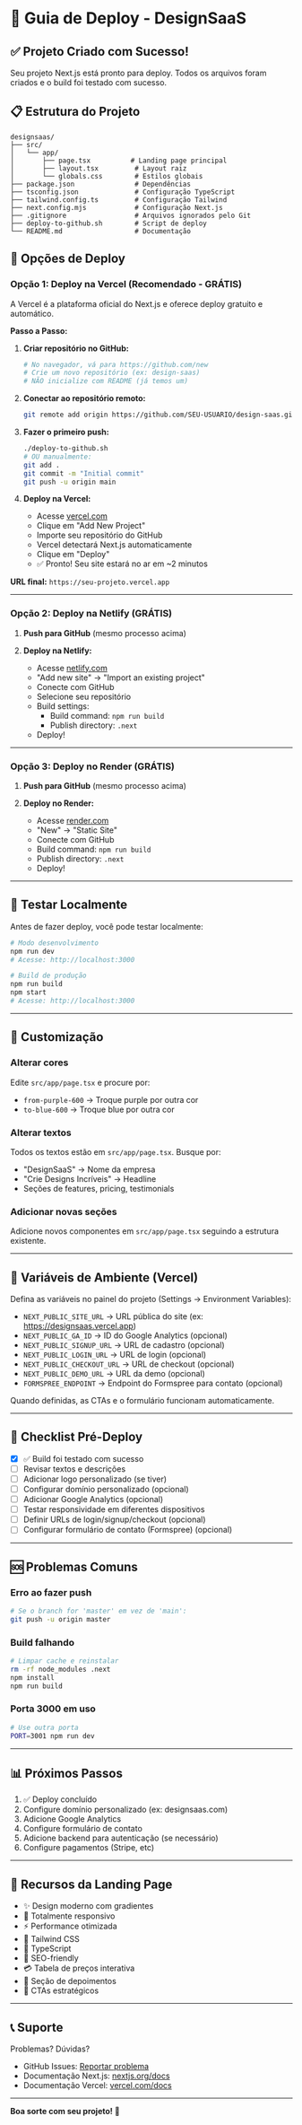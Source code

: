 # 🚀 Guia de Deploy - DesignSaaS

## ✅ Projeto Criado com Sucesso!

Seu projeto Next.js está pronto para deploy. Todos os arquivos foram criados e o build foi testado com sucesso.

## 📋 Estrutura do Projeto

```
designsaas/
├── src/
│   └── app/
│       ├── page.tsx          # Landing page principal
│       ├── layout.tsx         # Layout raiz
│       └── globals.css        # Estilos globais
├── package.json               # Dependências
├── tsconfig.json              # Configuração TypeScript
├── tailwind.config.ts         # Configuração Tailwind
├── next.config.mjs            # Configuração Next.js
├── .gitignore                 # Arquivos ignorados pelo Git
├── deploy-to-github.sh        # Script de deploy
└── README.md                  # Documentação
```

## 🎯 Opções de Deploy

### Opção 1: Deploy na Vercel (Recomendado - GRÁTIS)

A Vercel é a plataforma oficial do Next.js e oferece deploy gratuito e automático.

**Passo a Passo:**

1. **Criar repositório no GitHub:**
   ```bash
   # No navegador, vá para https://github.com/new
   # Crie um novo repositório (ex: design-saas)
   # NÃO inicialize com README (já temos um)
   ```

2. **Conectar ao repositório remoto:**
   ```bash
   git remote add origin https://github.com/SEU-USUARIO/design-saas.git
   ```

3. **Fazer o primeiro push:**
   ```bash
   ./deploy-to-github.sh
   # OU manualmente:
   git add .
   git commit -m "Initial commit"
   git push -u origin main
   ```

4. **Deploy na Vercel:**
   - Acesse [vercel.com](https://vercel.com)
   - Clique em "Add New Project"
   - Importe seu repositório do GitHub
   - Vercel detectará Next.js automaticamente
   - Clique em "Deploy"
   - ✅ Pronto! Seu site estará no ar em ~2 minutos

**URL final:** `https://seu-projeto.vercel.app`

---

### Opção 2: Deploy na Netlify (GRÁTIS)

1. **Push para GitHub** (mesmo processo acima)

2. **Deploy na Netlify:**
   - Acesse [netlify.com](https://netlify.com)
   - "Add new site" → "Import an existing project"
   - Conecte com GitHub
   - Selecione seu repositório
   - Build settings:
     - Build command: `npm run build`
     - Publish directory: `.next`
   - Deploy!

---

### Opção 3: Deploy no Render (GRÁTIS)

1. **Push para GitHub** (mesmo processo acima)

2. **Deploy no Render:**
   - Acesse [render.com](https://render.com)
   - "New" → "Static Site"
   - Conecte com GitHub
   - Build command: `npm run build`
   - Publish directory: `.next`
   - Deploy!

---

## 🧪 Testar Localmente

Antes de fazer deploy, você pode testar localmente:

```bash
# Modo desenvolvimento
npm run dev
# Acesse: http://localhost:3000

# Build de produção
npm run build
npm start
# Acesse: http://localhost:3000
```

---

## 🔧 Customização

### Alterar cores
Edite `src/app/page.tsx` e procure por:
- `from-purple-600` → Troque purple por outra cor
- `to-blue-600` → Troque blue por outra cor

### Alterar textos
Todos os textos estão em `src/app/page.tsx`. Busque por:
- "DesignSaaS" → Nome da empresa
- "Crie Designs Incríveis" → Headline
- Seções de features, pricing, testimonials

### Adicionar novas seções
Adicione novos componentes em `src/app/page.tsx` seguindo a estrutura existente.

---

## 🔐 Variáveis de Ambiente (Vercel)

Defina as variáveis no painel do projeto (Settings → Environment Variables):

- `NEXT_PUBLIC_SITE_URL` → URL pública do site (ex: https://designsaas.vercel.app)
- `NEXT_PUBLIC_GA_ID` → ID do Google Analytics (opcional)
- `NEXT_PUBLIC_SIGNUP_URL` → URL de cadastro (opcional)
- `NEXT_PUBLIC_LOGIN_URL` → URL de login (opcional)
- `NEXT_PUBLIC_CHECKOUT_URL` → URL de checkout (opcional)
- `NEXT_PUBLIC_DEMO_URL` → URL da demo (opcional)
- `FORMSPREE_ENDPOINT` → Endpoint do Formspree para contato (opcional)

Quando definidas, as CTAs e o formulário funcionam automaticamente.

---

## 📝 Checklist Pré-Deploy

- [x] ✅ Build foi testado com sucesso
- [ ] Revisar textos e descrições
- [ ] Adicionar logo personalizado (se tiver)
- [ ] Configurar domínio personalizado (opcional)
- [ ] Adicionar Google Analytics (opcional)
- [ ] Testar responsividade em diferentes dispositivos
- [ ] Definir URLs de login/signup/checkout (opcional)
- [ ] Configurar formulário de contato (Formspree) (opcional)

---

## 🆘 Problemas Comuns

### Erro ao fazer push
```bash
# Se o branch for 'master' em vez de 'main':
git push -u origin master
```

### Build falhando
```bash
# Limpar cache e reinstalar
rm -rf node_modules .next
npm install
npm run build
```

### Porta 3000 em uso
```bash
# Use outra porta
PORT=3001 npm run dev
```

---

## 📊 Próximos Passos

1. ✅ Deploy concluído
2. Configure domínio personalizado (ex: designsaas.com)
3. Adicione Google Analytics
4. Configure formulário de contato
5. Adicione backend para autenticação (se necessário)
6. Configure pagamentos (Stripe, etc)

---

## 🌟 Recursos da Landing Page

- ✨ Design moderno com gradientes
- 📱 Totalmente responsivo
- ⚡ Performance otimizada
- 🎨 Tailwind CSS
- 🔧 TypeScript
- 🎯 SEO-friendly
- 💳 Tabela de preços interativa
- 💬 Seção de depoimentos
- 📧 CTAs estratégicos

---

## 📞 Suporte

Problemas? Dúvidas?
- GitHub Issues: [Reportar problema](https://github.com/seu-usuario/design-saas/issues)
- Documentação Next.js: [nextjs.org/docs](https://nextjs.org/docs)
- Documentação Vercel: [vercel.com/docs](https://vercel.com/docs)

---

**Boa sorte com seu projeto! 🚀**
